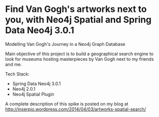Find Van Gogh's artworks next to you, with Neo4j Spatial and Spring Data Neo4j 3.0.1
=======

Modelling Van Gogh's Journey in a Neo4j Graph Database


Main objective of this project is to build a geographical search engine to look for museums hosting masterpieces by Van Gogh next to my friends and me.


Tech Stack:

- Spring Data Neo4j 3.0.1
- Neo4j 2.0.1
- Neo4j Spatial Plugin


A complete description of this spike is posted on my blog at http://inserpio.wordpress.com/2014/04/03/artworks-spatial-search/
